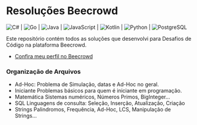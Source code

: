 # Resoluções Beecrowd 

![C#](https://img.shields.io/badge/C%23-239120?style=for-the-badge&logo=c-sharp&logoColor=white) | ![Go](	https://img.shields.io/badge/Go-00ADD8?style=for-the-badge&logo=go&logoColor=white) | <img src="https://img.shields.io/badge/java-%23007396.svg?&style=for-the-badge&logo=java&logoColor=white" alt="Java" /> | <img src="https://img.shields.io/badge/JavaScript-F7DF1E.svg?style=for-the-badge&logo=JavaScript&logoColor=black" alt="JavaScript"> | ![Kotlin](https://img.shields.io/badge/kotlin-%237F52FF.svg?style=for-the-badge&logo=kotlin&logoColor=white) | ![Python](https://img.shields.io/badge/Python-3776AB?style=for-the-badge&logo=python&logoColor=white) | <img src="https://img.shields.io/badge/postgresql-%23336791.svg?&style=for-the-badge&logo=postgresql&logoColor=white" alt="PostgreSQL"/>

Este repositório contém todos as soluções que desenvolvi para Desafios de Código na plataforma Beecrowd.
- [Confira meu perfil no Beecrowd](https://www.beecrowd.com.br/judge/pt/profile/746470)

### Organização de Arquivos

- Ad-Hoc:
    Problema de Simulação, datas e Ad-Hoc no geral. 
- Iniciante
    Problemas básicos para quem é iniciante em programação.
- Matemática
    Sistemas numéricos, Números Primos, BigInteger...
- SQL
    Linguagens de consulta: Seleção, Inserção, Atualização, Criação
- Strings
    Palindromos, Frequência, Ad-Hoc, LCS, Manipulação de Strings...

<!-- Markdown Badges: https://github.com/danmadeira/simple-icon-badges -->
